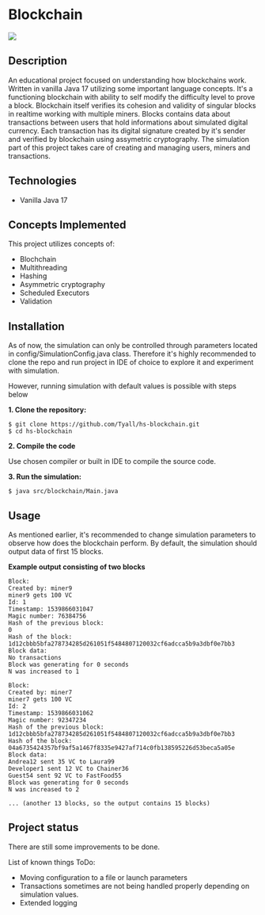 # Blockchain
![](https://img.shields.io/badge/Java-Programming-green)
## Description
An educational project focused on understanding how blockchains work. 
Written in vanilla Java 17 utilizing some important language concepts.
It's a functioning blockchain with ability to self modify the difficulty level to prove a block.
Blockchain itself verifies its cohesion and validity of singular blocks in realtime working with multiple miners.
Blocks contains data about transactions between users that hold informations about simulated digital currency.
Each transaction has its digital signature created by it's sender and verified by blockchain using assymetric cryptography.
The simulation part of this project takes care of creating and managing users, miners and transactions.

## Technologies
* Vanilla Java 17
## Concepts Implemented

This project utilizes concepts of:
* Blochchain
* Multithreading
* Hashing
* Asymmetric cryptography
* Scheduled Executors
* Validation

## Installation

As of now, the simulation can only be controlled through parameters located in config/SimulationConfig.java class.
Therefore it's highly recommended to clone the repo and run project in IDE of choice to explore it and experiment with simulation.

However, running simulation with default values is possible with steps below

**1. Clone the repository:**

```
$ git clone https://github.com/Tyall/hs-blockchain.git
$ cd hs-blockchain
```
**2. Compile the code**

Use chosen compiler or built in IDE to compile the source code.

**3. Run the simulation:**

```
$ java src/blockchain/Main.java
```
## Usage

As mentioned earlier, it's recommended to change simulation parameters to observe how does the blockchain perform.
By default, the simulation should output data of first 15 blocks. 

**Example output consisting of two blocks**
```
Block:
Created by: miner9
miner9 gets 100 VC
Id: 1
Timestamp: 1539866031047
Magic number: 76384756
Hash of the previous block:
0
Hash of the block:
1d12cbbb5bfa278734285d261051f5484807120032cf6adcca5b9a3dbf0e7bb3
Block data:
No transactions
Block was generating for 0 seconds
N was increased to 1

Block:
Created by: miner7
miner7 gets 100 VC
Id: 2
Timestamp: 1539866031062
Magic number: 92347234
Hash of the previous block:
1d12cbbb5bfa278734285d261051f5484807120032cf6adcca5b9a3dbf0e7bb3
Hash of the block:
04a6735424357bf9af5a1467f8335e9427af714c0fb138595226d53beca5a05e
Block data:
Andrea12 sent 35 VC to Laura99
Developer1 sent 12 VC to Chainer36
Guest54 sent 92 VC to FastFood55
Block was generating for 0 seconds
N was increased to 2

... (another 13 blocks, so the output contains 15 blocks)
```

## Project status
There are still some improvements to be done.

List of known things ToDo:
* Moving configuration to a file or launch parameters
* Transactions sometimes are not being handled properly depending on simulation values.
* Extended logging
